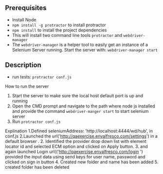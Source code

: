 ## Prerequisites
- Install Node 
- `npm install -g protractor` to install protractor
- `npm install` to install the project dependencies
- This will install two command line tools `protractor` and `webdriver-manager`
- The `webdriver-manager` is a helper tool to easily get an instance of a Selenium Server running.
Start the server with:  `webdriver-manager start`

## Description
- run tests: `protractor conf.js`

How to run the server
1. Start the server to make sure the local host default port is up and running 
2. Open the  CMD prompt   and navigate  to the path where node js installed and provide the command `webdriver-manger start` to start selenium server
3. Run  `protractor conf.js` 
 
Explination
1.Defined seleniumAddress: 'http://localhost:4444/wd/hub', in conf.js 
2.Launched the url('http://qaexercise.envalfresco.com/settings') in a default browser . 
2. Identified the provider drop down list with element locator id and selected ECM option and clicked on Apply button.
3. and again launched Login url(('http://qaexercise.envalfresco.com/login ') provided the input data using send keys for user name, password and clicked on sign in button
4. Created new folder and name has been added
5. created folder has been deleted
